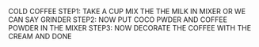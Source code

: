 COLD COFFEE
STEP1: TAKE A CUP MIX THE THE MILK IN MIXER OR WE CAN SAY GRINDER
STEP2: NOW PUT COCO PWDER AND COFFEE POWDER IN THE MIXER
STEP3: NOW DECORATE THE COFFEE WITH THE CREAM AND DONE